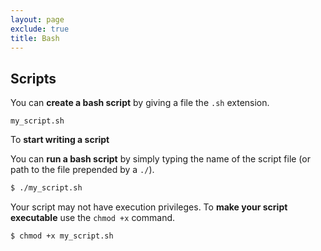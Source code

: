 ```yaml
---
layout: page
exclude: true
title: Bash
---
```


## Scripts

You can **create a bash script** by giving a file the `.sh` extension.
```
my_script.sh
```

To **start writing a script**

You can **run a bash script** by simply typing the name of the script file (or path to the file prepended by a `./`).
```bash
$ ./my_script.sh
```

Your script may not have execution privileges. To **make your script executable** use the `chmod +x` command.
```bash
$ chmod +x my_script.sh
```
<!--stackedit_data:
eyJoaXN0b3J5IjpbLTI4MjA4OTUwMF19
-->